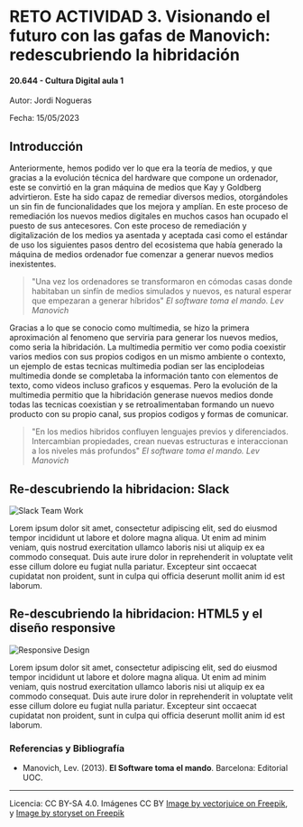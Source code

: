 # RETO ACTIVIDAD 3. Visionando el futuro con las gafas de Manovich: redescubriendo la hibridación

#### 20.644 - Cultura Digital aula 1

Autor: Jordi Nogueras 


Fecha: 15/05/2023 




## Introducción


Anteriormente, hemos podido ver lo que era la teoría de medios, y que gracias a la evolución técnica del hardware que compone un ordenador, este se convirtió en la gran máquina de medios que Kay y Goldberg advirtieron. Este ha sido capaz de remediar diversos medios, otorgándoles un sin fin de funcionalidades que los mejora y amplían. En este proceso de remediación los nuevos medios digitales en muchos casos han ocupado el puesto de sus antecesores.
Con este proceso de remediación y digitalización de los medios ya asentada y aceptada casi como el estándar de uso los siguientes pasos dentro del ecosistema que había generado la máquina de medios ordenador fue comenzar a generar nuevos medios inexistentes.

> "Una vez los ordenadores se transformaron en cómodas casas donde habitaban un sinfín de medios simulados y nuevos, es natural esperar que empezaran a generar híbridos"
> *El software toma el mando. Lev Manovich*

Gracias a lo que se conocio como multimedia, se hizo la primera aproximación al fenomeno que serviria para generar los nuevos medios, como seria la hibridación. La multimedia permitio ver como podia coexistir varios medios con sus propios codigos en un mismo ambiente o contexto, un ejemplo de estas tecnicas multimedia podian ser las enciplodeias multimedia donde se completaba la información tanto con elementos de texto, como videos incluso graficos y esquemas. 
Pero la evolución de la multimedia permitio que la hibridación generase nuevos medios donde todas las tecnicas coexistian y se retroalimentaban formando un nuevo producto con su propio canal, sus propios codigos y formas de comunicar.
> "En los medios hibridos confluyen lenguajes previos y diferenciados. Intercambian propiedades, crean nuevas estructuras e interaccionan a los niveles más profundos"
> *El software toma el mando. Lev Manovich*


## Re-descubriendo la hibridacion: Slack
![Slack Team Work](https://img.freepik.com/free-vector/team-members-moving-cards-large-kanban-board_335657-4407.jpg)

Lorem ipsum dolor sit amet, consectetur adipiscing elit, sed do eiusmod tempor incididunt ut labore et dolore magna aliqua. Ut enim ad minim veniam, quis nostrud exercitation ullamco laboris nisi ut aliquip ex ea commodo consequat. Duis aute irure dolor in reprehenderit in voluptate velit esse cillum dolore eu fugiat nulla pariatur. Excepteur sint occaecat cupidatat non proident, sunt in culpa qui officia deserunt mollit anim id est laborum.



## Re-descubriendo la hibridacion: HTML5 y el diseño responsive
![Responsive Design](https://img.freepik.com/free-vector/devices-concept-illustration_114360-131.jpg)

Lorem ipsum dolor sit amet, consectetur adipiscing elit, sed do eiusmod tempor incididunt ut labore et dolore magna aliqua. Ut enim ad minim veniam, quis nostrud exercitation ullamco laboris nisi ut aliquip ex ea commodo consequat. Duis aute irure dolor in reprehenderit in voluptate velit esse cillum dolore eu fugiat nulla pariatur. Excepteur sint occaecat cupidatat non proident, sunt in culpa qui officia deserunt mollit anim id est laborum.


### Referencias y Bibliografía

* Manovich, Lev. (2013). **El Software toma el mando**. Barcelona: Editorial UOC. 


----

Licencia: CC BY-SA 4.0. Imágenes CC BY [Image by vectorjuice on Freepik](https://www.freepik.com/free-vector/business-analyst-with-laptop-idea-lightbulb-waymark-decision-management-enterprise-analysis-decision-it-tool-decision-system-concept-illustration_11668547.htm#query=teams%20flow&position=0&from_view=search&track=ais), y [Image by storyset on Freepik](https://www.freepik.com/free-vector/devices-concept-illustration_5462824.htm#query=responsive&position=7&from_view=search&track=sph) 

